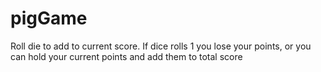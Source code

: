 # pigGame
Roll die to add to current score. If dice rolls 1 you lose your points, or you can hold your current points and add them to total score
